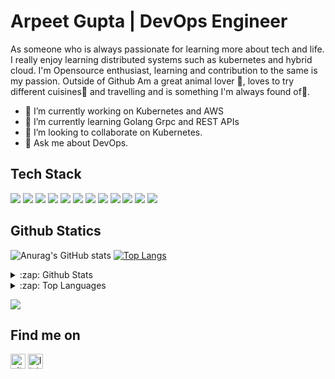 # Arpeet Gupta | DevOps Engineer
As someone who is always passionate for learning more about tech and life. I really enjoy learning distributed systems such as kubernetes and hybrid cloud. I'm Opensource enthusiast, learning and contribution to the same is my passion. Outside of Github Am a great animal lover 🐶, loves to try different cuisines🍜 and travelling and is something I'm always found of🚕.

- 🔭 I’m currently working on Kubernetes and AWS 
- 🌱 I’m currently learning Golang Grpc and REST APIs 
- 👯 I’m looking to collaborate on Kubernetes.
- 💬 Ask me about DevOps.

## Tech Stack
<img src="https://img.shields.io/badge/Kubernetes-326CE5?logo=Kubernetes&logoColor=white&style=plastic&prefix=v1.19" />    <img src="https://img.shields.io/badge/Docker-2496ED?logo=Docker&logoColor=white&style=plastic" />    <img src="https://img.shields.io/badge/Go-00ADD8?logo=GO&logoColor=white&style=plastic" />    <img src="https://img.shields.io/badge/AmazonAws-232F3E?logo=Amazonaws&logoColor=white&style=plastic" />    <img src="https://img.shields.io/badge/Terraform-623CE4?logo=Terraform&logoColor=white&style=plastic" />    <img src="https://img.shields.io/badge/Elastic-005571?logo=Elastic&logoColor=white&style=plastic" />    <img src="https://img.shields.io/badge/Kibana-005571?logo=Kibana&logoColor=white&style=plastic" />    <img src="https://img.shields.io/badge/Fluentd-E83C8?logo=Fluentd&logoColor=white&style=plastic" />   <img src="https://img.shields.io/badge/Jenkins-D24939?logo=Jenkins&logoColor=white&style=plastic" />    <img src="https://img.shields.io/badge/Cloudflare-F38020?logo=Cloudflare&logoColor=white&style=plastic" />    <img src="https://img.shields.io/badge/Prometheus-E6522C?logo=Prometheus&logoColor=white&style=plastic" />    <img src="https://img.shields.io/badge/Grafana-F46800?logo=Grafana&logoColor=white&style=plastic" />


## Github Statics
![Anurag's GitHub stats](https://github-readme-stats.vercel.app/api?username=Arpeet-gupta&show_icons=true&theme=radical&count_private=true) [![Top Langs](https://github-readme-stats.vercel.app/api/top-langs/?username=Arpeet-gupta)](https://github.com/anuraghazra/github-readme-stats)

<details>
  <summary>:zap: Github Stats </summary>
   
   ![Anurag's GitHub stats](https://github-readme-stats.vercel.app/api?username=Arpeet-gupta&show_icons=true&theme=radical&count_private=true) 
 
</details>

<details>
   
  <summary>:zap: Top Languages </summary>
  
   [![Top Langs](https://github-readme-stats.vercel.app/api/top-langs/?username=Arpeet-gupta)](https://github.com/anuraghazra/github-readme-stats)
  
</details>

![](https://komarev.com/ghpvc/?username=Arpeet-gupta&style=plastic&label=PROFILE+VIEWS&color=green)

## Find me on
[<img src='https://cdn.jsdelivr.net/npm/simple-icons@3.0.1/icons/github.svg' alt='github' height="24" width="24">](https://github.com/Arpeet-gupta)  [<img src='https://cdn.jsdelivr.net/npm/simple-icons@3.0.1/icons/linkedin.svg' alt='linkedin' height="24" width="24">](https://www.linkedin.com/in/linkedin.com/in/arpit-gupta-060674164/) 
